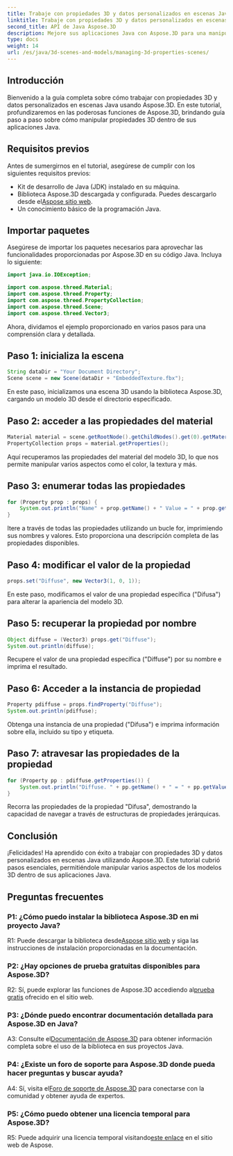 ```yaml
---
title: Trabaje con propiedades 3D y datos personalizados en escenas Java usando Aspose.3D
linktitle: Trabaje con propiedades 3D y datos personalizados en escenas Java usando Aspose.3D
second_title: API de Java Aspose.3D
description: Mejore sus aplicaciones Java con Aspose.3D para una manipulación perfecta de propiedades 3D. Siga nuestro tutorial para obtener orientación paso a paso.
type: docs
weight: 14
url: /es/java/3d-scenes-and-models/managing-3d-properties-scenes/
---
```

## Introducción

Bienvenido a la guía completa sobre cómo trabajar con propiedades 3D y datos personalizados en escenas Java usando Aspose.3D. En este tutorial, profundizaremos en las poderosas funciones de Aspose.3D, brindando guía paso a paso sobre cómo manipular propiedades 3D dentro de sus aplicaciones Java.

## Requisitos previos

Antes de sumergirnos en el tutorial, asegúrese de cumplir con los siguientes requisitos previos:

- Kit de desarrollo de Java (JDK) instalado en su máquina.
-  Biblioteca Aspose.3D descargada y configurada. Puedes descargarlo desde el[Aspose sitio web](https://releases.aspose.com/3d/java/).
- Un conocimiento básico de la programación Java.

## Importar paquetes

Asegúrese de importar los paquetes necesarios para aprovechar las funcionalidades proporcionadas por Aspose.3D en su código Java. Incluya lo siguiente:

```java
import java.io.IOException;

import com.aspose.threed.Material;
import com.aspose.threed.Property;
import com.aspose.threed.PropertyCollection;
import com.aspose.threed.Scene;
import com.aspose.threed.Vector3;
```

Ahora, dividamos el ejemplo proporcionado en varios pasos para una comprensión clara y detallada.

## Paso 1: inicializa la escena

```java
String dataDir = "Your Document Directory";
Scene scene = new Scene(dataDir + "EmbeddedTexture.fbx");
```

En este paso, inicializamos una escena 3D usando la biblioteca Aspose.3D, cargando un modelo 3D desde el directorio especificado.

## Paso 2: acceder a las propiedades del material

```java
Material material = scene.getRootNode().getChildNodes().get(0).getMaterial();
PropertyCollection props = material.getProperties();
```

Aquí recuperamos las propiedades del material del modelo 3D, lo que nos permite manipular varios aspectos como el color, la textura y más.

## Paso 3: enumerar todas las propiedades

```java
for (Property prop : props) {
    System.out.println("Name" + prop.getName() + " Value = " + prop.getValue());
}
```

Itere a través de todas las propiedades utilizando un bucle for, imprimiendo sus nombres y valores. Esto proporciona una descripción completa de las propiedades disponibles.

## Paso 4: modificar el valor de la propiedad

```java
props.set("Diffuse", new Vector3(1, 0, 1));
```

En este paso, modificamos el valor de una propiedad específica ("Difusa") para alterar la apariencia del modelo 3D.

## Paso 5: recuperar la propiedad por nombre

```java
Object diffuse = (Vector3) props.get("Diffuse");
System.out.println(diffuse);
```

Recupere el valor de una propiedad específica ("Diffuse") por su nombre e imprima el resultado.

## Paso 6: Acceder a la instancia de propiedad

```java
Property pdiffuse = props.findProperty("Diffuse");
System.out.println(pdiffuse);
```

Obtenga una instancia de una propiedad ("Difusa") e imprima información sobre ella, incluido su tipo y etiqueta.

## Paso 7: atravesar las propiedades de la propiedad

```java
for (Property pp : pdiffuse.getProperties()) {
    System.out.println("Diffuse. " + pp.getName() + " = " + pp.getValue());
}
```

Recorra las propiedades de la propiedad "Difusa", demostrando la capacidad de navegar a través de estructuras de propiedades jerárquicas.

## Conclusión

¡Felicidades! Ha aprendido con éxito a trabajar con propiedades 3D y datos personalizados en escenas Java utilizando Aspose.3D. Este tutorial cubrió pasos esenciales, permitiéndole manipular varios aspectos de los modelos 3D dentro de sus aplicaciones Java.

## Preguntas frecuentes

### P1: ¿Cómo puedo instalar la biblioteca Aspose.3D en mi proyecto Java?

 R1: Puede descargar la biblioteca desde[Aspose sitio web](https://releases.aspose.com/3d/java/) y siga las instrucciones de instalación proporcionadas en la documentación.

### P2: ¿Hay opciones de prueba gratuitas disponibles para Aspose.3D?

 R2: Sí, puede explorar las funciones de Aspose.3D accediendo al[prueba gratis](https://releases.aspose.com/) ofrecido en el sitio web.

### P3: ¿Dónde puedo encontrar documentación detallada para Aspose.3D en Java?

 A3: Consulte el[Documentación de Aspose.3D](https://reference.aspose.com/3d/java/) para obtener información completa sobre el uso de la biblioteca en sus proyectos Java.

### P4: ¿Existe un foro de soporte para Aspose.3D donde pueda hacer preguntas y buscar ayuda?

A4: Sí, visita el[Foro de soporte de Aspose.3D](https://forum.aspose.com/c/3d/18) para conectarse con la comunidad y obtener ayuda de expertos.

### P5: ¿Cómo puedo obtener una licencia temporal para Aspose.3D?

 R5: Puede adquirir una licencia temporal visitando[este enlace](https://purchase.aspose.com/temporary-license/) en el sitio web de Aspose.